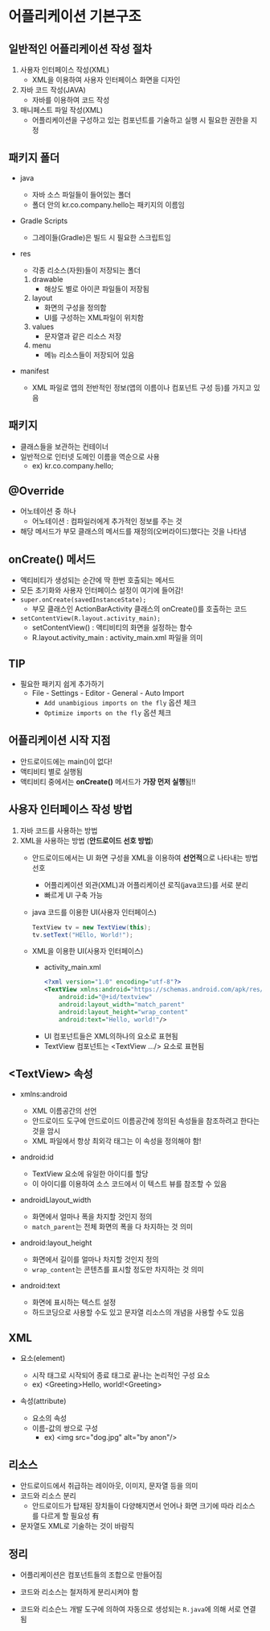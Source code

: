 # 어플리케이션 기본구조

## 일반적인 어플리케이션 작성 절차

1. 사용자 인터페이스 작성(XML)
    - XML을 이용하여 사용자 인터페이스 화면을 디자인
2. 자바 코드 작성(JAVA)
    - 자바를 이용하여 코드 작성
3. 매니페스트 파일 작성(XML)
    - 어플리케이션을 구성하고 있는 컴포넌트를 기술하고 실행 시 필요한 권한을 지정

## 패키지 폴더

- java
    - 자바 소스 파일들이 들어있는 폴더
    - 폴더 안의 kr.co.company.hello는 패키지의 이름임

- Gradle Scripts
    - 그레이들(Gradle)은 빌드 시 필요한 스크립트임

- res
    - 각종 리소스(자원)들이 저장되는 폴더
    1. drawable
        - 해상도 별로 아이콘 파일들이 저장됨
    2. layout
        - 화면의 구성을 정의함
        - UI를 구성하는 XML파일이 위치함
    3. values
        - 문자열과 같은 리소스 저장
    4. menu
        - 메뉴 리소스들이 저장되어 있음

- manifest
    - XML 파일로 앱의 전반적인 정보(앱의 이름이나 컴포넌트 구성 등)를 가지고 있음

## 패키지

- 클래스들을 보관하는 컨테이너
- 일반적으로 인터넷 도메인 이름을 역순으로 사용
    - ex) kr.co.company.hello;

## @Override

- 어노테이션 중 하나
    - 어노테이션 : 컴파일러에게 추가적인 정보를 주는 것
- 해당 메서드가 부모 클래스의 메서드를 재정의(오버라이드)했다는 것을 나타냄

## onCreate() 메서드

- 액티비티가 생성되는 순간에 딱 한번 호출되는 메서드
- 모든 초기화와 사용자 인터페이스 설정이 여기에 들어감!
- `super.onCreate(savedInstanceState);`
    - 부모 클래스인 ActionBarActivity 클래스의 onCreate()를 호출하는 코드
- `setContentView(R.layout.activity_main);`
    - setContentView() : 액티비티의 화면을 설정하는 함수
    - R.layout.activity_main : activity_main.xml 파일을 의미

## TIP

- 필요한 패키지 쉽게 추가하기
    - File - Settings - Editor - General - Auto Import
        - `Add unambigious imports on the fly` 옵션 체크
        - `Optimize imports on the fly` 옵션 체크

## 어플리케이션 시작 지점

- 안드로이드에는 main()이 없다!
- 액티비티 별로 실행됨
- 액티비티 중에서는 **onCreate()** 메서드가 **가장 먼저 실행**됨!!

## 사용자 인터페이스 작성 방법

1. 자바 코드를 사용하는 방법
2. XML을 사용하는 방법 (**안드로이드 선호 방법**)
    - 안드로이드에서는 UI 화면 구성을 XML을 이용하여 **선언적**으로 나타내는 방법 선호
        - 어플리케이션 외관(XML)과 어플리케이션 로직(java코드)를 서로 분리
        - 빠르게 UI 구축 가능

    - java 코드를 이용한 UI(사용자 인터페이스)
        ```java
        TextView tv = new TextView(this);
        tv.setText("HEllo, World!");
        ```

    - XML을 이용한 UI(사용자 인터페이스)
        - activity_main.xml
            ```xml
            <?xml version="1.0" encoding="utf-8"?>
            <TextView xmlns:android="https://schemas.android.com/apk/res/android"
                android:id="@+id/textview"
                android:layout_width="match_parent"
                android:layout_height="wrap_content"
                android:text="Hello, world!"/>
            ```
        - UI 컴포넌트들은 XML의하나의 요소로 표현됨
        - TextView 컴포넌트는 \<TextView .../> 요소로 표현됨

## \<TextView> 속성

- xmlns:android
    - XML 이름공간의 선언
    - 안드로이드 도구에 안드로이드 이름공간에 정의된 속성들을 참조하려고 한다는 것을 암시
    - XML 파일에서 항상 최외각 태그는 이 속성을 정의해야 함!

- android:id
    - TextView 요소에 유일한 아이디를 할당
    - 이 아이디를 이용하여 소스 코드에서 이 텍스트 뷰를 참조할 수 있음

- androidLlayout_width
    - 화면에서 얼마나 폭을 차지할 것인지 정의
    - `match_parent`는 전체 화면의 폭을 다 차지하는 것 의미

- android:layout_height
    - 화면에서 길이를 얼마나 차지할 것인지 정의
    - `wrap_content`는 콘텐츠를 표시할 정도만 차지하는 것 의미

- android:text
    - 화면에 표시하는 텍스트 설정
    - 하드코딩으로 사용할 수도 있고 문자열 리소스의 개념을 사용할 수도 있음


## XML

- 요소(element)
    - 시작 태그로 시작되어 종료 태그로 끝나는 논리적인 구성 요소
    - ex) \<Greeting>Hello, world!\<Greeting>

- 속성(attribute)
    - 요소의 속성
    - 이름-값의 쌍으로 구성
        - ex) \<img src="dog.jpg" alt="by anon"/>

## 리소스

- 안드로이드에서 취급하는 레이아웃, 이미지, 문자열 등을 의미 
- 코드와 리소스 분리
    - 안드로이드가 탑재된 장치들이 다양해지면서 언어나 화면 크기에 따라 리소스를 다르게 할 필요성 有
- 문자열도 XML로 기술하는 것이 바람직

## 정리

- 어플리케이션은 컴포넌트들의 조합으로 만들어짐

- 코드와 리소스는 철저하게 분리시켜야 함

- 코드와 리소슨느 개발 도구에 의하여 자동으로 생성되는 `R.java`에 의해 서로 연결됨